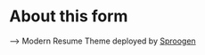 # About this form
--> Modern Resume Theme deployed by [Sproogen](https://github.com/sproogen/modern-resume-theme)

